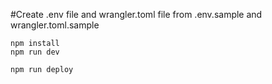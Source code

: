 #Create .env file and wrangler.toml file from .env.sample and wrangler.toml.sample

```
npm install
npm run dev
```

```
npm run deploy
```
